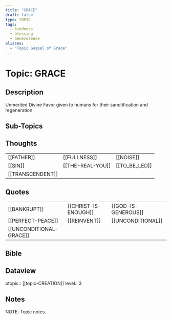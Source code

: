 ```yaml
---
title: "GRACE"
draft: false
type: TOPIC
tags:
  - kindness
  - blessing
  - benevolence
aliases:
  - "Topic Gospel of Grace"
---
```

# Topic: GRACE
## Description
Unmerited Divine Favor given to humans for their sanctification and regeneration

## Sub-Topics


## Thoughts
|     |     |     |
| --- | --- | --- |
| [[FATHER]] | [[FULLNESS]] | [[NOISE]] |
| [[SIN]] | [[THE-REAL-YOU]] | [[TO_BE_LED]] |
| [[TRANSCENDENT]] |

## Quotes
|     |     |     |
| --- | --- | --- |
| [[BANKRUPT]] | [[CHRIST-IS-ENOUGH]] | [[GOD-IS-GENEROUS]] |
| [[PERFECT-PEACE]] | [[REINVENT]] | [[UNCONDITIONAL]] |
| [[UNCONDITIONAL-GRACE]] |

## Bible


## Dataview
ptopic:: [[topic-CREATION]]
level:: 3

## Notes
NOTE: Topic notes.